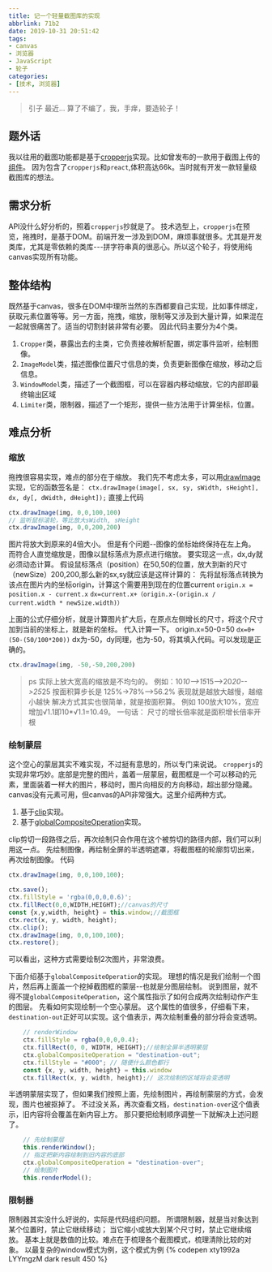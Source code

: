 ```yaml
---
title: 记一个轻量截图库的实现
abbrlink: 71b2
date: 2019-10-31 20:51:42
tags:
- canvas
- 浏览器
- JavaScript
- 轮子
categories:
- [技术, 浏览器]
---
```


> 引子
最近...
算了不编了，我，手痒，要造轮子！

## 题外话
我以往用的截图功能都是基于[cropperjs](https://github.com/fengyuanchen/cropperjs)实现。比如曾发布的一款用于截图上传的[组件](https://www.npmjs.com/package/@redbuck/image-uploader)。
因为包含了`cropperjs`和`preact`,体积高达66k。当时就有开发一款轻量级截图库的想法。

## 需求分析
API没什么好分析的，照着`cropperjs`抄就是了。
技术选型上，`cropperjs`在预览，拖拽时，是基于DOM。前端开发一涉及到DOM，麻烦事就很多。尤其是开发类库，尤其是零依赖的类库---拼字符串真的很恶心。所以这个轮子，将使用纯canvas实现所有功能。

## 整体结构
既然基于canvas，很多在DOM中理所当然的东西都要自己实现，比如事件绑定，获取元素位置等等。另一方面，拖拽，缩放，限制等又涉及到大量计算，如果混在一起就很痛苦了。适当的切割封装非常有必要。
因此代码主要分为4个类。
1. `Cropper`类，暴露出去的主类，它负责接收解析配置，绑定事件监听，绘制图像。
2. `ImageModel`类，描述图像位置尺寸信息的类，负责更新图像在缩放，移动之后信息。
3. `WindowModel`类，描述了一个截图框，可以在容器内移动缩放，它的内部即最终输出区域
4. `Limiter`类，限制器，描述了一个矩形，提供一些方法用于计算坐标，位置。

## 难点分析

### 缩放
拖拽很容易实现，难点的部分在于缩放。
我们先不考虑太多，可以用[drawImage](https://developer.mozilla.org/zh-CN/docs/Web/API/CanvasRenderingContext2D/drawImage)实现，它的函数签名是：
`ctx.drawImage(image[, sx, sy, sWidth, sHeight], dx, dy[, dWidth, dHeight]);`
直接上代码
````javascript
ctx.drawImage(img, 0,0,100,100)
// 监听鼠标滚轮，等比放大sWidth, sHeight
ctx.drawImage(img, 0,0,200,200)
````
图片将放大到原来的4倍大小。
但是有个问题--图像的坐标始终保持在左上角。
而符合人直觉缩放是，图像以鼠标落点为原点进行缩放。
要实现这一点，dx,dy就必须动态计算。
假设鼠标落点（position）在50,50的位置，放大到新的尺寸（newSize）200,200,那么新的sx,sy就应该是这样计算的：
先将鼠标落点转换为该点在图片内的坐标origin，计算这个需要用到现在的位置current
`origin.x = position.x - current.x`
`dx=current.x+（origin.x-(origin.x / current.width * newSize.width)）`

上面的公式仔细分析，就是计算图片扩大后，在原点左侧增长的尺寸，将这个尺寸加到当前的坐标上，就是新的坐标。
代入计算一下。
origin.x=50-0=50
`dx=0+(50-(50/100*200))`
dx为-50，dy同理，也为-50，将其填入代码。可以发现是正确的。
```javascript
ctx.drawImage(img, -50,-50,200,200)
```
> ps 实际上放大宽高的缩放是不均匀的。
例如：10*10-->15*15-->20*20-->25*25
按面积算步长是 125%->78%-->56.2%
表现就是越放大越慢，越缩小越快
解决方式其实也很简单，就是按面积算。
例如 100放大10%，宽应增加√1.1即10*√1.1=10.49。
一句话： 尺寸的增长倍率就是面积增长倍率开根

### 绘制蒙层
这个空心的蒙层其实不难实现，不过挺有意思的，所以专门来说说。
`cropperjs`的实现非常巧妙。底部是完整的图片，盖着一层蒙层，截图框是一个可以移动的元素，里面装着一样大的图片，移动时，图片向相反的方向移动，超出部分隐藏。
canvas没有元素可用，但canvas的API非常强大。这里介绍两种方式。
1. 基于[clip](https://developer.mozilla.org/zh-CN/docs/Web/API/CanvasRenderingContext2D/clip)实现。
2. 基于[globalCompositeOperation](https://www.canvasapi.cn/CanvasRenderingContext2D/globalCompositeOperation)实现。

clip剪切一段路径之后，再次绘制只会作用在这个被剪切的路径内部，我们可以利用这一点。
先绘制图像，再绘制全屏的半透明遮罩，将截图框的轮廓剪切出来，再次绘制图像。
代码
```javascript
ctx.drawImage(img, 0,0,100,100);

ctx.save();
ctx.fillStyle = 'rgba(0,0,0,0.6)';
ctx.fillRect(0,0,WIDTH,HEIGHT);//canvas的尺寸
const {x,y,width, height} = this.window;//截图框
ctx.rect(x, y, width, height);
ctx.clip();
ctx.drawImage(img, 0,0,100,100);
ctx.restore();
```

可以看出，这种方式需要绘制2次图片，非常浪费。

下面介绍基于`globalCompositeOperation`的实现。
理想的情况是我们绘制一个图片，然后再上面盖一个挖掉截图框的蒙层--也就是分图层绘制。
说到图层，就不得不提`globalCompositeOperation`，这个属性指示了如何合成两次绘制动作产生的图层。
先看如何实现绘制一个空心蒙层。
这个属性的值很多，仔细看下来，`destination-out`正好可以实现。这个值表示，两次绘制重叠的部分将会变透明。
```javascript
    // renderWindow
    ctx.fillStyle = rgba(0,0,0,0.4);
    ctx.fillRect(0, 0, WIDTH, HEIGHT);//绘制全屏半透明蒙层
    ctx.globalCompositeOperation = "destination-out";
    ctx.fillStyle = "#000"; // 随便什么颜色都行
    const {x, y, width, height} = this.window
    ctx.fillRect(x, y, width, height);// 这次绘制的区域将会变透明
```
半透明蒙层实现了，但如果我们按照上面，先绘制图片，再绘制蒙层的方式，会发现，图片也被抠掉了。
不过没关系，再次查看文档，`destination-over`这个值表示，旧内容将会覆盖在新内容上方。
那只要把绘制顺序调整一下就解决上述问题了。
```javascript
    // 先绘制蒙层
    this.renderWindow();
    // 指定把新内容绘制到旧内容的底部
    ctx.globalCompositeOperation = "destination-over";
    // 绘制图片
    this.renderModel();
```

### 限制器
限制器其实没什么好说的，实际是代码组织问题。
所谓限制器，就是当对象达到某个位置时，禁止它继续移动；
当它缩小或放大到某个尺寸时，禁止它继续缩放。
基本上就是数值的比较。难点在于梳理各个截图模式，梳理清除比较的对象。
以最复杂的window模式为例，这个模式为例
 {% codepen xty1992a LYYmgzM dark result 450 %}


